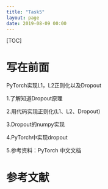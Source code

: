 ```yaml
---
title: "Task5"
layout: page
date: 2019-08-09 00:00
---
```

[TOC]

# 写在前面
PyTorch实现L1，L2正则化以及Dropout

1.了解知道Dropout原理

2.用代码实现正则化(L1、L2、Dropout）

3.Dropout的numpy实现

4.PyTorch中实现dropout

5.参考资料：PyTorch 中文文档
# 参考文献
